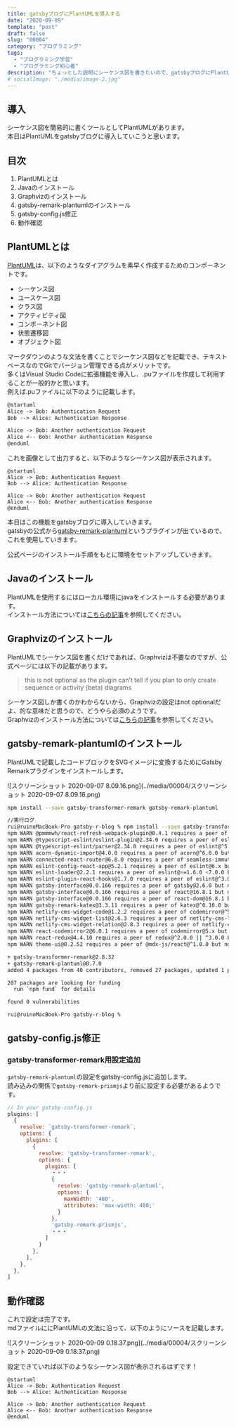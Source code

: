 ```yaml
---
title: gatsbyブログにPlantUMLを導入する
date: "2020-09-09"
template: "post"
draft: false
slug: "00004"
category: "プログラミング"
tags:
  - "プログラミング学習"
  - "プログラミング初心者"
description: "ちょっとした説明にシーケンス図を書きたいので、gatsbyブログにPlantUMLを導入してみたいと思います。"
# socialImage: "./media/image-2.jpg"
---
```


## 導入

シーケンス図を簡易的に書くツールとしてPlantUMLがあります。  
本日はPlantUMLをgatsbyブログに導入していこうと思います。  

## 目次

1. PlantUMLとは
2. Javaのインストール
3. Graphvizのインストール
4. gatsby-remark-plantumlのインストール
5. gatsby-config.js修正
6. 動作確認

## PlantUMLとは

[PlantUML](https://plantuml.com/ja/)は、以下のようなダイアグラムを素早く作成するためのコンポーネントです。

- シーケンス図
- ユースケース図
- クラス図
- アクティビティ図
- コンポーネント図
- 状態遷移図
- オブジェクト図

マークダウンのような文法を書くことでシーケンス図などを記載でき、テキストベースなのでGitでバージョン管理できる点がメリットです。  
多くはVisual Studio Codeに拡張機能を導入し、.puファイルを作成して利用することが一般的かと思います。  
例えば.puファイルに以下のように記載します。  

``` md
@startuml
Alice -> Bob: Authentication Request
Bob --> Alice: Authentication Response

Alice -> Bob: Another authentication Request
Alice <-- Bob: Another authentication Response
@enduml
```

これを画像として出力すると、以下のようなシーケンス図が表示されます。  

``` plantuml
@startuml
Alice -> Bob: Authentication Request
Bob --> Alice: Authentication Response

Alice -> Bob: Another authentication Request
Alice <-- Bob: Another authentication Response
@enduml
```

本日はこの機能をgatsbyブログに導入していきます。  
gatsbyの公式から[gatsby-remark-plantuml](https://www.gatsbyjs.com/plugins/gatsby-remark-plantuml/)というプラグインが出ているので、これを使用していきます。  

公式ページのインストール手順をもとに環境をセットアップしていきます。

## Javaのインストール

PlantUMLを使用するにはローカル環境にjavaをインストールする必要があります。  
インストール方法については[こちらの記事](../posts/00005)を参照してください。  

## Graphvizのインストール

PlantUMLでシーケンス図を書くだけであれば、Graphvizは不要なのですが、公式ページには以下の記載があります。  

>this is not optional as the plugin can’t tell if you plan to only create sequence or activity (beta) diagrams

シーケンス図しか書くのかわからないから、Graphvizの設定はnot optionalだよ、的な意味だと思うので、どうやら必須のようです。  
Graphvizのインストール方法については[こちらの記事](../posts/00005)を参照してください。  

## gatsby-remark-plantumlのインストール

PlantUMLで記載したコードブロックをSVGイメージに変換するためにGatsby Remarkプラグインをインストールします。

![スクリーンショット 2020-09-07 8.09.16.png](../media/00004/スクリーンショット 2020-09-07 8.09.16.png)

``` bash
npm install --save gatsby-transformer-remark gatsby-remark-plantuml
```

``` bash
//実行ログ
rui@ruinoMacBook-Pro gatsby-r-blog % npm install --save gatsby-transformer-remark gatsby-remark-plantuml
npm WARN @pmmmwh/react-refresh-webpack-plugin@0.4.1 requires a peer of react-refresh@^0.8.3 but none is installed. You must install peer dependencies yourself.
npm WARN @typescript-eslint/eslint-plugin@2.34.0 requires a peer of eslint@^5.0.0 || ^6.0.0 but none is installed. You must install peer dependencies yourself.
npm WARN @typescript-eslint/parser@2.34.0 requires a peer of eslint@^5.0.0 || ^6.0.0 but none is installed. You must install peer dependencies yourself.
npm WARN acorn-dynamic-import@4.0.0 requires a peer of acorn@^6.0.0 but none is installed. You must install peer dependencies yourself.
npm WARN connected-react-router@6.8.0 requires a peer of seamless-immutable@^7.1.3 but none is installed. You must install peer dependencies yourself.
npm WARN eslint-config-react-app@5.2.1 requires a peer of eslint@6.x but none is installed. You must install peer dependencies yourself.
npm WARN eslint-loader@2.2.1 requires a peer of eslint@>=1.6.0 <7.0.0 but none is installed. You must install peer dependencies yourself.
npm WARN eslint-plugin-react-hooks@1.7.0 requires a peer of eslint@^3.0.0 || ^4.0.0 || ^5.0.0 || ^6.0.0 but none is installed. You must install peer dependencies yourself.
npm WARN gatsby-interface@0.0.166 requires a peer of gatsby@2.6.0 but none is installed. You must install peer dependencies yourself.
npm WARN gatsby-interface@0.0.166 requires a peer of react@16.8.1 but none is installed. You must install peer dependencies yourself.
npm WARN gatsby-interface@0.0.166 requires a peer of react-dom@16.8.1 but none is installed. You must install peer dependencies yourself.
npm WARN gatsby-remark-katex@3.3.11 requires a peer of katex@^0.10.0 but none is installed. You must install peer dependencies yourself.
npm WARN netlify-cms-widget-code@1.2.2 requires a peer of codemirror@^5.46.0 but none is installed. You must install peer dependencies yourself.
npm WARN netlify-cms-widget-list@2.6.3 requires a peer of netlify-cms-lib-widgets@^1.0.0 but none is installed. You must install peer dependencies yourself.
npm WARN netlify-cms-widget-relation@2.8.3 requires a peer of netlify-cms-lib-widgets@^1.0.0 but none is installed. You must install peer dependencies yourself.
npm WARN react-codemirror2@6.0.1 requires a peer of codemirror@5.x but none is installed. You must install peer dependencies yourself.
npm WARN react-redux@4.4.10 requires a peer of redux@^2.0.0 || ^3.0.0 but none is installed. You must install peer dependencies yourself.
npm WARN theme-ui@0.2.52 requires a peer of @mdx-js/react@^1.0.0 but none is installed. You must install peer dependencies yourself.

+ gatsby-transformer-remark@2.8.32
+ gatsby-remark-plantuml@0.7.0
added 4 packages from 40 contributors, removed 27 packages, updated 1 package and audited 3544 packages in 25.681s

207 packages are looking for funding
  run `npm fund` for details

found 0 vulnerabilities

rui@ruinoMacBook-Pro gatsby-r-blog %
```

## gatsby-config.js修正

### gatsby-transformer-remark用設定追加

`gatsby-remark-plantuml`の設定をgatsby-config.jsに追加します。  
読み込みの関係で`gatsby-remark-prismjs`より前に設定する必要があるようです。  

``` javascript
// In your gatsby-config.js
plugins: [
  {
    resolve: `gatsby-transformer-remark`,
    options: {
      plugins: [
        {
          resolve: 'gatsby-transformer-remark',
          options: {
            plugins: [
              ・・・
              {
                resolve: 'gatsby-remark-plantuml',
                options: {
                  maxWidth: '480',
                  attributes: 'max-width: 480;'
                }
              },
              'gatsby-remark-prismjs',
              ・・・
            ]
          }
        },
      ],
    },
  },
]
```

## 動作確認

これで設定は完了です。  
mdファイルににPlantUMLの文法に沿って、以下のようにソースを記載します。  

![スクリーンショット 2020-09-09 0.18.37.png](../media/00004/スクリーンショット 2020-09-09 0.18.37.png)

設定できていれば以下のようなシーケンス図が表示されるはずです！

``` plantuml
@startuml
Alice -> Bob: Authentication Request
Bob --> Alice: Authentication Response

Alice -> Bob: Another authentication Request
Alice <-- Bob: Another authentication Response
@enduml
```
